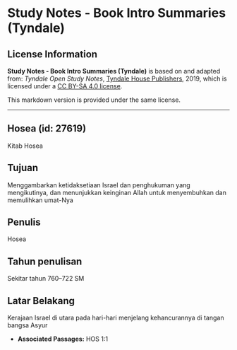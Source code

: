 # Study Notes - Book Intro Summaries (Tyndale)

## License Information

**Study Notes - Book Intro Summaries (Tyndale)** is based on and adapted from: _Tyndale Open Study Notes_, [Tyndale House Publishers](https://tyndaleopenresources.com/), 2019, which is licensed under a [CC BY-SA 4.0 license](https://creativecommons.org/licenses/by-sa/4.0/legalcode.en).

This markdown version is provided under the same license.



--------------------------------

## Hosea (id: 27619)

Kitab Hosea

Tujuan
------

Menggambarkan ketidaksetiaan Israel dan penghukuman yang mengikutinya, dan menunjukkan keinginan Allah untuk menyembuhkan dan memulihkan umat\-Nya

Penulis
-------

Hosea

Tahun penulisan
---------------

Sekitar tahun 760–722 SM

Latar Belakang
--------------

Kerajaan Israel di utara pada hari\-hari menjelang kehancurannya di tangan bangsa Asyur

* **Associated Passages:** HOS 1:1

